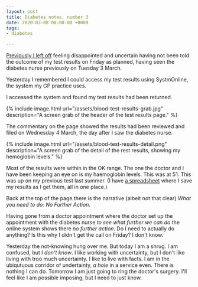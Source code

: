 ```yaml
---
layout: post
title: Diabetes notes, number 3
date: 2020-03-08 08:00:00 +0000
tags:
- diabetes

---
```

[Previously I left off](https://www.ermlikeyeah.com/diabetes-2) feeling disappointed and uncertain having not been told the outcome of my test results on Friday as planned, having seen the diabetes nurse previously on Tuesday 3 March.

Yesterday I remembered I could access my test results using SystmOnline, the system my GP practice uses.

I accessed the system and found my test results had been returned.

{% include image.html url="/assets/blood-test-results-grab.jpg" description="A screen grab of the header of the test results page." %}

The commentary on the page showed the results had been reviewed and filed on Wednesday 4 March, the day after I saw the diabetes nurse.

{% include image.html url="/assets/blood-test-results-detail.png" description="A screen grab of the detail of the rest results, showing my hemoglobin levels." %}

Most of the results were within in the OK range. The one the doctor and I have been keeping an eye on is my haemoglobin levels. This was at 51. This was up on my previous test last summer. (I have [a spreadsheet](https://www.icloud.com/numbers/02wb223nySZ6XmUED4XcJQWzw#blood) where I save my results as I get them, all in one place.)

Back at the top of the page there is the narrative (albeit not that clear) _What you need to do: No Further Action_.

Having gone from a doctor appointment where the doctor set up the appointment with the diabetes nurse _to see what further we can do_ the online system shows there _no further action_. Do I need to actually do anything? Is this why I didn't get the call on Friday? I don't know.

Yesterday the not-knowing hung over me. But today I am a shrug. I am confused, but I _don't know_. I like working with uncertainty, but I don't like living with troo much uncertainty. I like to live with facts. I am in the ubiqutuous corridor of undertainty, _a hole_ in a service even. There is nothing I can do. Tomorrow I am just going to ring the doctor's surgery. I'll feel like I am possible imposing, but I need to just know.